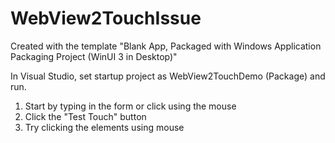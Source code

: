 # WebView2TouchIssue
Created with the template "Blank App, Packaged with Windows Application Packaging Project (WinUI 3 in Desktop)"

In Visual Studio, set startup project as WebView2TouchDemo (Package) and run.

1. Start by typing in the form or click using the mouse
2. Click the "Test Touch" button
3. Try clicking the elements using mouse 
